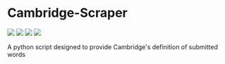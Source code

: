 # Cambridge-Scraper

[![](https://img.shields.io/badge/donate-paypal-46AFE0.svg)](https://www.paypal.me/bastienlaville)
![](https://img.shields.io/github/release-pre/XeBasTeX/Cambridge-Scraper.svg)
![](https://img.shields.io/github/license/XeBasTeX/Cambridge-Scraper.svg)
![](https://img.shields.io/github/languages/code-size/XeBasTeX/Cambridge-Scraper.svg)

A python script designed to provide Cambridge's definition of submitted words 
